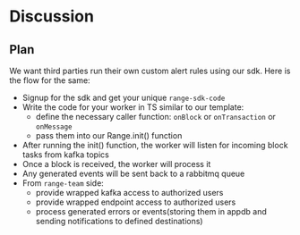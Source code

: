 # Discussion

## Plan

We want third parties run their own custom alert rules using our sdk. Here is the flow for the same:

- Signup for the sdk and get your unique `range-sdk-code`
- Write the code for your worker in TS similar to our template:
  - define the necessary caller function: `onBlock` or `onTransaction` or `onMessage`
  - pass them into our Range.init() function
- After running the init() function, the worker will listen for incoming block tasks from kafka topics
- Once a block is received, the worker will process it
- Any generated events will be sent back to a rabbitmq queue
- From `range-team` side:
  - provide wrapped kafka access to authorized users
  - provide wrapped endpoint access to authorized users
  - process generated errors or events(storing them in appdb and sending notifications to defined destinations)
